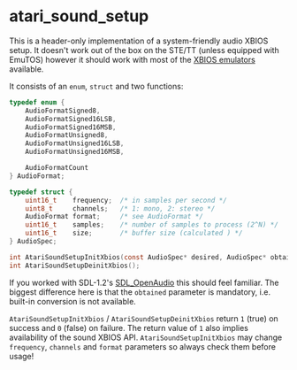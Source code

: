 # atari_sound_setup

This is a header-only implementation of a system-friendly audio XBIOS setup. It doesn't work out of the box on the STE/TT (unless equipped with EmuTOS) however it should work with most of the [XBIOS emulators](https://mikrosk.github.io/xbios) available.

It consists of an `enum`, `struct` and two functions:
```C
typedef enum {
	AudioFormatSigned8,
	AudioFormatSigned16LSB,
	AudioFormatSigned16MSB,
	AudioFormatUnsigned8,
	AudioFormatUnsigned16LSB,
	AudioFormatUnsigned16MSB,

	AudioFormatCount
} AudioFormat;

typedef struct {
	uint16_t	frequency;	/* in samples per second */
	uint8_t		channels;	/* 1: mono, 2: stereo */
	AudioFormat	format;		/* see AudioFormat */
	uint16_t	samples;	/* number of samples to process (2^N) */
	uint16_t	size;		/* buffer size (calculated ) */
} AudioSpec;

int AtariSoundSetupInitXbios(const AudioSpec* desired, AudioSpec* obtained);
int AtariSoundSetupDeinitXbios();
```
If you worked with SDL-1.2's [SDL_OpenAudio](https://www.libsdl.org/release/SDL-1.2.15/docs/html/sdlopenaudio.html) this should feel familiar. The biggest difference here is that the `obtained` parameter is mandatory, i.e. built-in conversion is not available.

`AtariSoundSetupInitXbios` / `AtariSoundSetupDeinitXbios` return `1` (true) on success and `0` (false) on failure. The return value of `1` also implies availability of the sound XBIOS API. `AtariSoundSetupInitXbios` may change `frequency`, `channels` and `format` parameters so always check them before usage!
